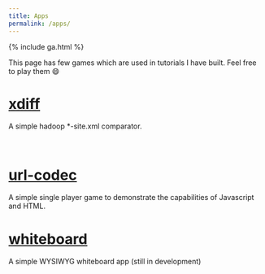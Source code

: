 ```yaml
---
title: Apps
permalink: /apps/
---
```


{% include ga.html %}

This page has few games which are used in tutorials I have built. Feel free to play them :smile:


# [xdiff](xdiff)
A simple hadoop *-site.xml comparator.

<br/>

# [url-codec](urlcodec)
A simple single player game to demonstrate the capabilities of Javascript and HTML.

# [whiteboard](whiteboard)
A simple WYSIWYG whiteboard app (still in development)